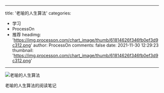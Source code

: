 
---
title: '老喻的人生算法'
categories: 
 - 学习
 - ProcessOn
 - 推荐
headimg: 'https://img.processon.com/chart_image/thumb/61814626f346fb0ef3d9c312.png'
author: ProcessOn
comments: false
date: 2021-11-30 12:29:23
thumbnail: 'https://img.processon.com/chart_image/thumb/61814626f346fb0ef3d9c312.png'
---

<div>   
<img class="thumb" alt="老喻的人生算法" src="https://img.processon.com/chart_image/thumb/61814626f346fb0ef3d9c312.png" referrerpolicy="no-referrer">
<p>老喻的人生算法的阅读笔记</p>  
</div>
            
